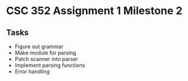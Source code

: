 # CSC 352 Assignment 1 Milestone 2

## Tasks

- Figure out grammar
- Make module for parsing
- Patch scanner into parser
- Implement parsing functions
- Error handling
